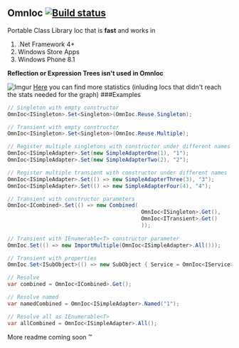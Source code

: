 ## OmnIoc [![Build status](https://ci.appveyor.com/api/projects/status/99akspvgoqjt1n43/branch/develop)](https://ci.appveyor.com/project/WooCode/omniscience/branch/develop)

Portable Class Library Ioc that is **fast** and works in

1. .Net Framework 4+
2. Windows Store Apps
3. Windows Phone 8.1

**Reflection or Expression Trees isn't used in OmnIoc**

![Imgur](http://i.imgur.com/86uFn9A.png)
[Here](https://gist.github.com/CodeDux/f728e20095a9b6e57aa0) you can find more statistics (inluding Iocs that didn't reach the stats needed for the graph)
###Examples

```csharp
// Singleton with empty constructor
OmnIoc<ISingleton>.Set<Singleton>(OmnIoc.Reuse.Singleton);

// Transient with empty constructor
OmnIoc<ISingleton>.Set<Singleton>(OmnIoc.Reuse.Multiple);

// Register multiple singletons with constructor under different names
OmnIoc<ISimpleAdapter>.Set(new SimpleAdapterOne(1), "1");
OmnIoc<ISimpleAdapter>.Set(new SimpleAdapterTwo(2), "2");

// Register multiple transient with constructor under different names
OmnIoc<ISimpleAdapter>.Set(() => new SimpleAdapterThree(3), "3");
OmnIoc<ISimpleAdapter>.Set(() => new SimpleAdapterFour(4), "4");

// Transient with constructor parameters
OmnIoc<ICombined>.Set(() => new Combined( 
                                          OmnIoc<ISingleton>.Get(),
                                          OmnIoc<ITransient>.Get()
                                          ));
                                          
// Transient with IEnumerable<T> constructor parameter
OmnIoc.Set(() => new ImportMultiple(OmnIoc<ISimpleAdapter>.All()));

// Transient with properties
OmnIoc.Set<ISubObject>(() => new SubObject { Service = OmnIoc<IService>.Get() });

// Resolve
var combined = OmnIoc<ICombined>.Get();

// Resolve named
var namedCombined = OmnIoc<ISimpleAdapter>.Named("1");

// Resolve all as IEnumerable<T>
var allCombined = OmnIoc<ISimpleAdapter>.All();
```

More readme coming soon ™